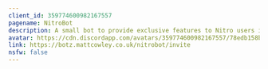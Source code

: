 ```yaml
---
client_id: 359774600982167557
pagename: NitroBot
description: A small bot to provide exclusive features to Nitro users in your server.
avatar: https://cdn.discordapp.com/avatars/359774600982167557/78edb158be8c5584559e3344918644da.png
link: https://botz.mattcowley.co.uk/nitrobot/invite
nsfw: false
---
```

